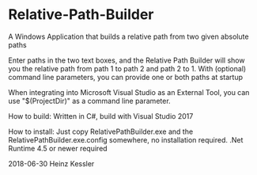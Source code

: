 # Relative-Path-Builder
A Windows Application that builds a relative path from two given absolute paths

Enter paths in the two text boxes, and the Relative Path Builder will show you the relative path from path 1 to path 2 and path 2 to 1.
With (optional) command line parameters, you can provide one or both paths at startup

When integrating into Microsoft Visual Studio as an External Tool, you can use "$(ProjectDir)" as a command line parameter.

How to build:
Written in C#, build with Visual Studio 2017

How to install:
Just copy RelativePathBuilder.exe and the RelativePathBuilder.exe.config somewhere, no installation required.
.Net Runtime 4.5 or newer required

2018-06-30 Heinz Kessler


